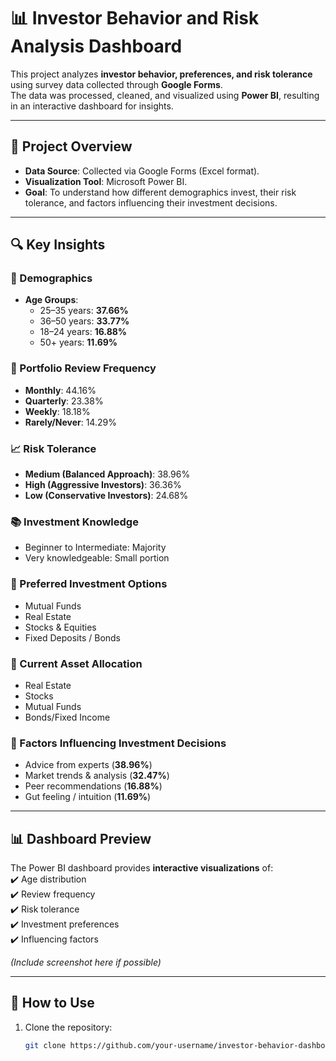 # 📊 Investor Behavior and Risk Analysis Dashboard

This project analyzes **investor behavior, preferences, and risk tolerance** using survey data collected through **Google Forms**.  
The data was processed, cleaned, and visualized using **Power BI**, resulting in an interactive dashboard for insights.

---

## 📂 Project Overview

- **Data Source**: Collected via Google Forms (Excel format).
- **Visualization Tool**: Microsoft Power BI.
- **Goal**: To understand how different demographics invest, their risk tolerance, and factors influencing their investment decisions.

---

## 🔍 Key Insights

### 👥 Demographics
- **Age Groups**:  
  - 25–35 years: **37.66%**  
  - 36–50 years: **33.77%**  
  - 18–24 years: **16.88%**  
  - 50+ years: **11.69%**

### 📅 Portfolio Review Frequency
- **Monthly**: 44.16%  
- **Quarterly**: 23.38%  
- **Weekly**: 18.18%  
- **Rarely/Never**: 14.29%

### 📈 Risk Tolerance
- **Medium (Balanced Approach)**: 38.96%  
- **High (Aggressive Investors)**: 36.36%  
- **Low (Conservative Investors)**: 24.68%

### 📚 Investment Knowledge
- Beginner to Intermediate: Majority  
- Very knowledgeable: Small portion

### 💼 Preferred Investment Options
- Mutual Funds  
- Real Estate  
- Stocks & Equities  
- Fixed Deposits / Bonds  

### 🏦 Current Asset Allocation
- Real Estate  
- Stocks  
- Mutual Funds  
- Bonds/Fixed Income  

### 🧭 Factors Influencing Investment Decisions
- Advice from experts (**38.96%**)  
- Market trends & analysis (**32.47%**)  
- Peer recommendations (**16.88%**)  
- Gut feeling / intuition (**11.69%**)  

---

## 📊 Dashboard Preview

The Power BI dashboard provides **interactive visualizations** of:  
✔️ Age distribution  
✔️ Review frequency  
✔️ Risk tolerance  
✔️ Investment preferences  
✔️ Influencing factors  

*(Include screenshot here if possible)*

---

## 🚀 How to Use
1. Clone the repository:
   ```bash
   git clone https://github.com/your-username/investor-behavior-dashboard.git
